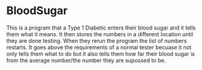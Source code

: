 # BloodSugar

This is a program that a Type 1 Diabetic enters their blood sugar and it tells them what it means. It then stores the numbers in a different location until they are done testing. When they rerun the program the list of numbers restarts. It goes above the requirements of a normal tester becuase it not only tells them what to do but it also tells them how far their blood sugar is from the average number/the number they are supossed to be.
